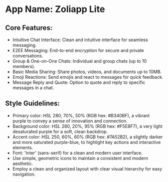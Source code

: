 # **App Name**: Zoliapp Lite

## Core Features:

- Intuitive Chat Interface: Clean and intuitive interface for seamless messaging.
- E2EE Messaging: End-to-end encryption for secure and private conversations.
- Group & One-on-One Chats: Individual and group chats (up to 10 members).
- Basic Media Sharing: Share photos, videos, and documents up to 10MB.
- Emoji Reactions: Send emojis and react to messages for quick feedback.
- Message Reply and Quote: Option to quote and reply to specific messages in a chat.

## Style Guidelines:

- Primary color: HSL 280, 70%, 50% (RGB hex: #B340BF), a vibrant purple to convey a sense of innovation and connection.
- Background color: HSL 280, 20%, 95% (RGB hex: #F5E8F7), a very light desaturated purple for a soft, clean backdrop.
- Accent color: HSL 250, 60%, 60% (RGB hex: #7A52B2), a slightly darker and more saturated purple-blue, to highlight key actions and interactive elements.
- Font: 'Inter' (sans-serif) for a clean and modern user interface.
- Use simple, geometric icons to maintain a consistent and modern aesthetic.
- Employ a clean and organized layout with clear visual hierarchy for easy navigation.